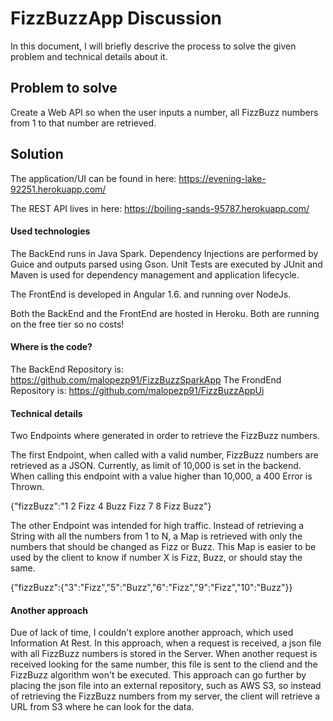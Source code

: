 # FizzBuzzApp Discussion

In this document, I will briefly descrive the process to solve the given problem and technical details about it.

## Problem to solve
Create a Web API so when the user inputs a number, all FizzBuzz numbers from 1 to that number are retrieved.

## Solution
The application/UI can be found in here:
https://evening-lake-92251.herokuapp.com/

The REST API lives in here:
https://boiling-sands-95787.herokuapp.com/

#### Used technologies
The BackEnd runs in Java Spark. Dependency Injections are performed by Guice and outputs parsed using Gson. Unit Tests are executed by JUnit and Maven is used for dependency management and application lifecycle. 

The FrontEnd is developed in Angular 1.6. and running over NodeJs.  

Both the BackEnd and the FrontEnd are hosted in Heroku. Both are running on the free tier so no costs!

#### Where is the code?
The BackEnd Repository is: https://github.com/malopezp91/FizzBuzzSparkApp
The FrondEnd Repository is: https://github.com/malopezp91/FizzBuzzAppUi

#### Technical details
Two Endpoints where generated in order to retrieve the FizzBuzz numbers. 

The first Endpoint, when called with a valid number, FizzBuzz numbers are retrieved as a JSON. Currently, as limit of 10,000 is set in the backend. When calling this endpoint with a value higher than 10,000, a 400 Error is Thrown.

{"fizzBuzz":"1 2 Fizz 4 Buzz Fizz 7 8 Fizz Buzz"}

The other Endpoint was intended for high traffic. Instead of retrieving a String with all the numbers from 1 to N, a Map is retrieved with only the numbers that should be changed as Fizz or Buzz. This Map is easier to be used by the client to know if number X is Fizz, Buzz, or should stay the same. 

{"fizzBuzz":{"3":"Fizz","5":"Buzz","6":"Fizz","9":"Fizz","10":"Buzz"}}


#### Another approach
Due of lack of time, I couldn't explore another approach, which used Information At Rest. In this approach, when a request is received, a json file with all FizzBuzz numbers is stored in the Server. When another request is received looking for the same number, this file is sent to the cliend and the FizzBuzz algorithm won't be executed. 
This approach can go further by placing the json file into an external repository, such as AWS S3, so instead of retrieving the FizzBuzz numbers from my server, the client will retrieve a URL from S3 where he can look for the data.


